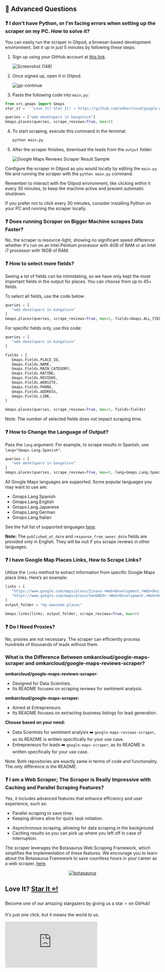 ## 🤔 Advanced Questions

### ❓ I don't have Python, or I'm facing errors when setting up the scraper on my PC. How to solve it?

You can easily run the scraper in Gitpod, a browser-based development environment. Set it up in just 5 minutes by following these steps:

1. Sign up using your GitHub account at [this link](https://gitpod.io/#https://github.com/omkarcloud/google-maps-scraper).
   
   ![Screenshot (148)](https://github.com/omkarcloud/google-maps-scraper/assets/53407137/f498dda8-5352-4f7a-9d70-c717859670d4.png)
  
2. Once signed up, open it in Gitpod.   

   ![gp-continue](https://raw.githubusercontent.com/omkarcloud/google-maps-reviews-scraper/master/screenshots/gp-continue.png)

3. Paste the following code into `main.py`:
```python
from src.gmaps import Gmaps
star_it = '''Love It? Star It! ⭐ https://github.com/omkarcloud/google-maps-reviews-scraper/'''

queries = ["web developers in bangalore"]
Gmaps.places(queries, scrape_reviews=True, max=5)
```

4. To start scraping, execute this command in the terminal:
   ```bash
   python main.py
   ```
  
5. After the scraper finishes, download the leads from the `output` folder.

   ![Google Maps Reviews Scraper Result Sample](https://raw.githubusercontent.com/omkarcloud/google-maps-reviews-scraper/master/screenshots/google-maps-reviews-scraper-result.png)

Configure the scraper in Gitpod as you would locally by editing the `main.py` file and running the scraper with the `python main.py` command.

Remember to interact with the Gitpod environment, like clicking within it every 30 minutes, to keep the machine active and prevent automatic shutdown. 

If you prefer not to click every 30 minutes, consider installing Python on your PC and running the scraper locally.

### ❓ Does running Scraper on Bigger Machine scrapes Data Faster?

No, the scraper is resource-light, showing no significant speed difference whether it's run on an Intel Pentium processor with 4GB of RAM or an Intel i7 processor with 16GB of RAM.

### ❓ How to select more fields?

Seeing a lot of fields can be intimidating, so we have only kept the most important fields in the output for places. You can choose from up to 45+ fields.

To select all fields, use the code below:
```python
queries = [
   "web developers in bangalore"
]
Gmaps.places(queries, scrape_reviews=True, max=5, fields=Gmaps.ALL_FIELDS)
```

For specific fields only, use this code:
```python
queries = [
   "web developers in bangalore"
]

fields = [
   Gmaps.Fields.PLACE_ID, 
   Gmaps.Fields.NAME, 
   Gmaps.Fields.MAIN_CATEGORY, 
   Gmaps.Fields.RATING, 
   Gmaps.Fields.REVIEWS, 
   Gmaps.Fields.WEBSITE, 
   Gmaps.Fields.PHONE, 
   Gmaps.Fields.ADDRESS,
   Gmaps.Fields.LINK, 
]

Gmaps.places(queries, scrape_reviews=True, max=5, fields=fields)
```

Note: The number of selected fields does not impact scraping time.

### ❓ How to Change the Language of Output?
Pass the `lang` argument. For example, to scrape results in Spanish, use `lang="Gmaps.Lang.Spanish"`.

```python
queries = [
   "web developers in bangalore"
]
Gmaps.places(queries, scrape_reviews=True, max=5, lang=Gmaps.Lang.Spanish)
```

All Google Maps languages are supported. Some popular languages you may want to use are:
- Gmaps.Lang.Spanish
- Gmaps.Lang.English
- Gmaps.Lang.Japanese
- Gmaps.Lang.German
- Gmaps.Lang.Italian

See the full list of supported languages [here](https://github.com/omkarcloud/google-maps-reviews-scraper/blob/master/languages.md).

**Note:** The `published_at_date` and `response_from_owner_date` fields are provided only in English. They will be null if you scrape reviews in other languages.

### ❓ I have Google Map Places Links, How to Scrape Links?

Utilize the `links` method to extract information from specific Google Maps place links. Here’s an example:

```python
links = [
   "https://www.google.com/maps/place/Zinavo-+Web+Development,+Web+Design+Company+in+bangalore,+SEO+Services,+Digital+Marketing+Agency,+eCommerce+Web+Development/@13.01443,77.6480612,17z/data=!3m1!4b1!4m6!3m5!1s0x3bae172f3e7069f1:0xbcac5b2d393c2aa2!8m2!3d13.01443!4d77.6480612!16s%2Fg%2F11h0l3y9l?authuser=0&hl=en&entry=ttu",
   "https://www.google.com/maps/place/SeekNEO+-+Web+Development,+Web+Design+Company+in+bangalore,+eCommerce+Web+Development,+SEO+Services,+Digital+Marketing+Agency/@12.9863763,77.5473899,17z/data=!3m1!4b1!4m6!3m5!1s0x3bae13ac4bcc6641:0x1bf48a7dee3d5a51!8m2!3d12.9863763!4d77.5473899!16s%2Fg%2F11g2338zrl?authuser=0&hl=en&entry=ttu"
]
output_folder = "my-awesome-places"

Gmaps.links(links, output_folder, scrape_reviews=True, max=5)
```

### ❓ Do I Need Proxies?

No, proxies are not necessary. The scraper can efficiently process hundreds of thousands of leads without them.

### What is the Difference Between omkarcloud/google-maps-scraper and omkarcloud/google-maps-reviews-scraper?

**omkarcloud/google-maps-reviews-scraper:** 
- Designed for Data Scientists.
- Its README focuses on scraping reviews for sentiment analysis.

**omkarcloud/google-maps-scraper:** 
- Aimed at Entrepreneurs.
- Its README focuses on extracting business listings for lead generation.

**Choose based on your need:**
- Data Scientists for sentiment analysis ➡️ `google-maps-reviews-scraper`, as its README is written specifically for your use case.
- Entrepreneurs for leads ➡️ `google-maps-scraper`, as its README is written specifically for your use case.


Note: Both repositories are exactly same in terms of code and functionality. The only difference is the README.

### ❓ I am a Web Scraper; The Scraper is Really Impressive with Caching and Parallel Scraping Features?

Yes, it includes advanced features that enhance efficiency and user experience, such as:

- Parallel scraping to save time.
- Keeping drivers alive for quick task initiation.
<!-- - Automatic calculation of the number of scrapers to run in parallel based on system resources. -->
- Asynchronous scraping, allowing for data scraping in the background.
- Caching results so you can pick up where you left off in case of interruption.

The scraper leverages the Botasaurus Web Scraping Framework, which simplifies the implementation of these features. We encourage you to learn about the Botasaurus Framework to save countless hours in your career as a web scraper, [here](https://github.com/omkarcloud/botasaurus).

<p align="center">
  <a href="https://github.com/omkarcloud/botasaurus">
  <img src="https://raw.githubusercontent.com/omkarcloud/botasaurus/master/images/mascot.png" alt="botasaurus" />
</a>
</p>

## Love It? [Star It ⭐!](https://github.com/omkarcloud/google-maps-reviews-scraper)

Become one of our amazing stargazers by giving us a star ⭐ on GitHub!

It's just one click, but it means the world to us.

[![Stargazers for @omkarcloud/google-maps-reviews-scraper](https://bytecrank.com/nastyox/reporoster/php/stargazersSVG.php?user=omkarcloud&repo=google-maps-reviews-scraper)](https://github.com/omkarcloud/google-maps-reviews-scraper/stargazers)